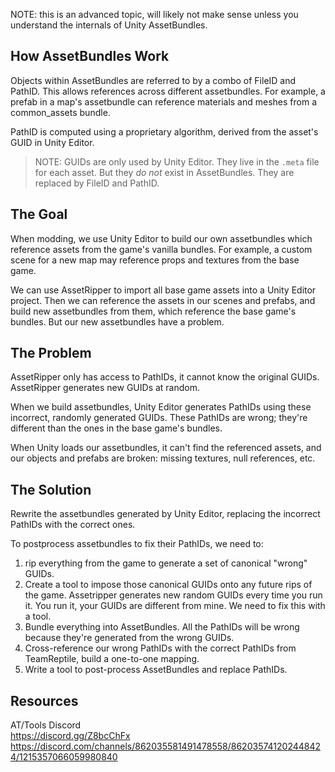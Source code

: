 NOTE: this is an advanced topic, will likely not make sense unless you understand
the internals of Unity AssetBundles.

## How AssetBundles Work

Objects within AssetBundles are referred to by a combo of FileID and PathID. This allows references across different assetbundles.
For example, a prefab in a map's assetbundle can reference materials and meshes from a common_assets bundle.

PathID is computed using a proprietary algorithm, derived from the asset's GUID in Unity Editor.

> NOTE: GUIDs are only used by Unity Editor. They live in the `.meta` file for each asset. But they *do not* exist in AssetBundles. They are replaced by FileID and PathID.

## The Goal

When modding, we use Unity Editor to build our own assetbundles which reference assets from the game's vanilla bundles.
For example, a custom scene for a new map may reference props and textures from the base game.

We can use AssetRipper to import all base game assets into a Unity Editor project. Then we can reference the assets in our
scenes and prefabs, and build new assetbundles from them, which reference the base game's bundles. But our new
assetbundles have a problem.

## The Problem

AssetRipper only has access to PathIDs, it cannot know the original GUIDs. AssetRipper generates new GUIDs at random.

When we build assetbundles, Unity Editor generates PathIDs using these incorrect, randomly generated GUIDs.
These PathIDs are wrong; they're different than the ones in the base game's bundles.

When Unity loads our assetbundles, it can't find the referenced assets, and our objects and prefabs are broken:
missing textures, null references, etc.

## The Solution

Rewrite the assetbundles generated by Unity Editor, replacing the incorrect PathIDs with the correct ones.

To postprocess assetbundles to fix their PathIDs, we need to:

1. rip everything from the game to generate a set of canonical "wrong" GUIDs.
2. Create a tool to impose those canonical GUIDs onto any future rips of the game.  Assetripper generates new random GUIDs every time you run it.  You run it, your GUIDs are different from mine.  We need to fix this with a tool.
3. Bundle everything into AssetBundles.  All the PathIDs will be wrong because they're generated from the wrong GUIDs.
4. Cross-reference our wrong PathIDs with the correct PathIDs from TeamReptile, build a one-to-one mapping.
5. Write a tool to post-process AssetBundles and replace PathIDs.

[//]: # (6. Integrate this tool with mapstation, so every time you press F5, the assetbundles spat out by unity are automatically post-processed)

## Resources

AT/Tools⁠ Discord  
https://discord.gg/Z8bcChFx  
https://discord.com/channels/862035581491478558/862035741202448424/1215357066059980840
